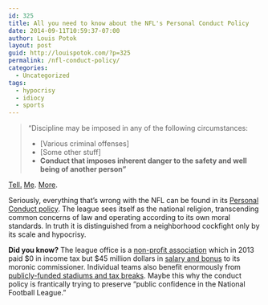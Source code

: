 ```yaml
---
id: 325
title: All you need to know about the NFL's Personal Conduct Policy
date: 2014-09-11T10:59:37-07:00
author: Louis Potok
layout: post
guid: http://louispotok.com/?p=325
permalink: /nfl-conduct-policy/
categories:
  - Uncategorized
tags:
  - hypocrisy
  - idiocy
  - sports
---
```

> &#8220;Discipline may be imposed in any of the following circumstances:
> 
>   * [Various criminal offenses]
>   * [Some other stuff]
>   * **Conduct that imposes inherent danger to the safety and well being of another person&#8221;**

[Tell.](https://en.wikipedia.org/wiki/Concussions_in_American_football) [Me](http://topics.nytimes.com/top/reference/timestopics/subjects/f/football/head_injuries/index.html). [More](http://www.theatlantic.com/entertainment/archive/2013/01/the-nfls-response-to-brain-trauma-a-brief-history/272520/).

Seriously, everything that&#8217;s wrong with the NFL can be found in its [Personal Conduct policy](http://images.nflplayers.com/mediaResources/files/2012%20Personal%20Conduct%20Policy.pdf). The league sees itself as the national religion, transcending common concerns of law and operating according to its own moral standards. In truth it is distinguished from a neighborhood cockfight only by its scale and hypocrisy.

**Did you know?** The league office is a [non-profit association](https://en.wikipedia.org/wiki/National_Football_League#Corporate_structure) which in 2013 paid $0 in income tax but $45 million dollars in [salary and bonus](http://www.sportsbusinessdaily.com/Daily/Closing-Bell/2014/02/14/Goodell.aspx) to its moronic commissioner. Individual teams also benefit enormously from [publicly-funded stadiums and tax breaks](http://www.npr.org/2014/01/18/263767372/the-nfl-big-business-with-big-tax-breaks). Maybe this why the conduct policy is frantically trying to preserve &#8220;public confidence in the National Football League.&#8221;
